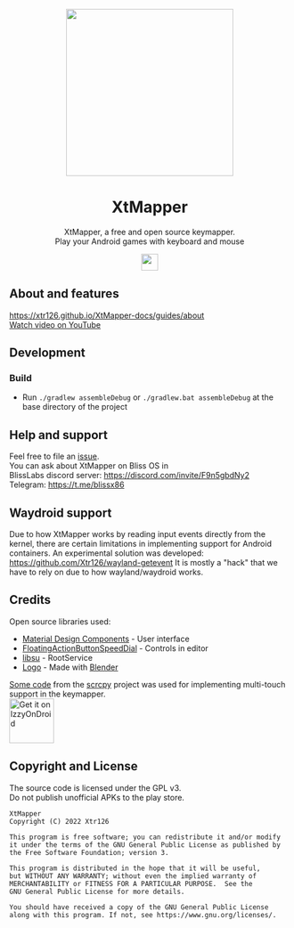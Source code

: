 <p align="center">
<a href="#" target="_blank"><img src="https://github.com/Xtr126/XtMapper/assets/80520774/2093a10b-f63f-4687-a4c9-d803f66d4e82" width="300px" height="300px"/></a>
</p>

<h1 align="center">
  XtMapper
</h1>
<p align="center">
  XtMapper, a free and open source keymapper. <br>
  Play your Android games with keyboard and mouse<br>
</p>

<p align="center">
  <a href="https://github.com/Xtr126/XtMapper/releases">
     <img src="https://img.shields.io/github/downloads/Xtr126/XtMapper/total.svg?style=for-the-badge&logo=android" height="30px"/>
  </a>
 </p>

## About and features
https://xtr126.github.io/XtMapper-docs/guides/about  
[Watch video on YouTube](https://www.youtube.com/watch?v=Slcu43xBV3M)  

## Development

### Build
- Run `./gradlew assembleDebug` or `./gradlew.bat assembleDebug` at the base directory of the project 

## Help and support
Feel free to file an [issue](https://github.com/Xtr126/XtMapper/issues).  
You can ask about XtMapper on Bliss OS in  
BlissLabs discord server: https://discord.com/invite/F9n5gbdNy2  
Telegram: https://t.me/blissx86

## Waydroid support
Due to how XtMapper works by reading input events directly from the kernel, there are certain limitations in implementing support for Android containers. 
An experimental solution was developed: https://github.com/Xtr126/wayland-getevent 
It is mostly a "hack" that we have to rely on due to how wayland/waydroid works.  

## Credits
Open source libraries used:

- [Material Design Components](https://github.com/material-components/material-components-android) - User interface
- [FloatingActionButtonSpeedDial](https://github.com/leinardi/FloatingActionButtonSpeedDial) - Controls in editor
- [libsu](https://github.com/topjohnwu/libsu) - RootService  
- [Logo](https://github.com/Xtr126/XtMapper/assets/80520774/2093a10b-f63f-4687-a4c9-d803f66d4e82) - Made with [Blender](https://www.blender.org/)

[Some code](./app/src/main/java/com/genymobile/scrcpy) from the [scrcpy](https://github.com/Genymobile/scrcpy) project was used for implementing multi-touch support in the keymapper.  
[<img src="https://gitlab.com/IzzyOnDroid/repo/-/raw/master/assets/IzzyOnDroid.png"
     alt="Get it on IzzyOnDroid"
     height="80">](https://apt.izzysoft.de/fdroid/index/apk/xtr.keymapper)
## Copyright and License
The source code is licensed under the GPL v3.  
Do not publish unofficial APKs to the play store. 
```
XtMapper
Copyright (C) 2022 Xtr126

This program is free software; you can redistribute it and/or modify
it under the terms of the GNU General Public License as published by
the Free Software Foundation; version 3.

This program is distributed in the hope that it will be useful,
but WITHOUT ANY WARRANTY; without even the implied warranty of
MERCHANTABILITY or FITNESS FOR A PARTICULAR PURPOSE.  See the
GNU General Public License for more details.

You should have received a copy of the GNU General Public License 
along with this program. If not, see https://www.gnu.org/licenses/.
```

